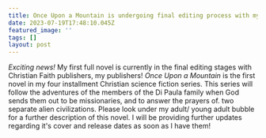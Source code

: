 ```yaml
---
title: Once Upon a Mountain is undergoing final editing process with my publish!
date: 2023-07-19T17:48:10.045Z
featured_image: ''
tags: []
layout: post
---
```


*Exciting news!* My first full novel is currently in the final editing stages with Christian Faith publishers, my publishers! *Once Upon a Mountain* is the first novel in my four installment Christian science fiction series. This series will follow the adventures of the members of the Di Paula family when God sends them out to be missionaries, and to answer the prayers of. two separate alien civilizations. Please look under my adult/ young adult bubble for a further description of this novel. I will be providing further updates regarding it's cover and release dates as soon as I have them!
